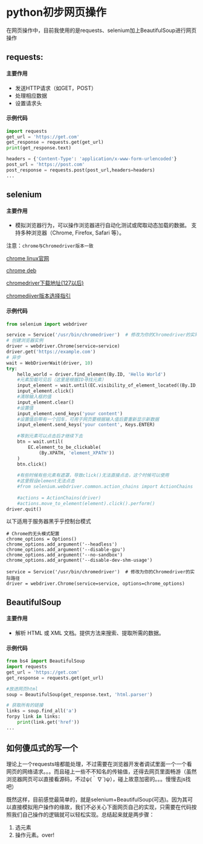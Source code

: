 # python初步网页操作

在网页操作中，目前我使用的是requests、selenium加上BeautifulSoup进行网页操作

## requests:

#### 主要作用

- 发送HTTP请求（如GET，POST）
- 处理相应数据
- 设置请求头

#### 示例代码

```python
import requests
get_url = 'https://get.com'
get_response = requests.get(get_url)
print(get_response.text)

headers = {'Content-Type': 'application/x-www-form-urlencoded'}
post_url = 'https://post.com'
post_response = requests.post(post_url,headers=headers)
...
```



## selenium

#### 主要作用

- 模拟浏览器行为，可以操作浏览器进行自动化测试或爬取动态加载的数据。
  支持多种浏览器（Chrome, Firefox, Safari 等）。

注意：`chrome与Chromedriver版本一致`

[chrome linux官网](https://www.google.com/chrome/?platform=linux)

[chrome deb](https://dl.google.com/linux/direct/google-chrome-stable_current_amd64.deb)

[chromedriver下载地址(127以后)](https://googlechromelabs.github.io/chrome-for-testing/)

[chromediiver版本选择指引](https://developer.chrome.com/docs/chromedriver/downloads/version-selection?hl=zh-cn)

#### 示例代码

```python
from selenium import webdriver

service = Service('/usr/bin/chromedriver')  # 修改为你的Chromedriver的实际路径
# 创建浏览器实例
driver = webdriver.Chrome(service=service)
driver.get('https://example.com')
# 异步
wait = WebDriverWait(driver, 10)
try:
    hello_world = driver.find_element(By.ID, 'Hello World')
    #元素加载可见后（这里是根据ID寻找元素）
    input_element = wait.until(EC.visibility_of_element_located((By.ID, 'input_ID')))
    input_element.click()
    #清除输入框的值
    input_element.clear()
    #设置值
    input_element.send_keys('your content')
    #设置值后带有一个回车，可用于网页要根据输入值后要重新显示新数据
    input_element.send_keys('your content', Keys.ENTER)
	
    #等到元素可以点击后才继续下去
    btn = wait.until(
        EC.element_to_be_clickable(
            (By.XPATH, 'element_XPATH'))
    )
    btn.click()
    
    #有些时候有些元素有遮罩，导致click()无法直接点击，这个时候可以使用
    #这里假设element无法点击
    #from selenium.webdriver.common.action_chains import ActionChains
    
    #actions = ActionChains(driver)
    #actions.move_to_element(element).click().perform()
driver.quit()
```

以下适用于服务器黑乎乎控制台模式

```
# Chrome的无头模式配置
chrome_options = Options()
chrome_options.add_argument('--headless')
chrome_options.add_argument('--disable-gpu')
chrome_options.add_argument('--no-sandbox')
chrome_options.add_argument('--disable-dev-shm-usage')

service = Service('/usr/bin/chromedriver')  # 修改为你的Chromedriver的实际路径
driver = webdriver.Chrome(service=service, options=chrome_options)
```



## BeautifulSoup

#### 主要作用

- 解析 HTML 或 XML 文档。提供方法来搜索、提取所需的数据。

#### 示例代码

```python
from bs4 import BeautifulSoup
import requests
get_url = 'https://get.com'
get_response = requests.get(get_url)

#放进网页html
soup = BeautifulSoup(get_response.text, 'html.parser')

# 获取所有的链接
links = soup.find_all('a')
forpy link in links:
    print(link.get('href'))
...
```



## 如何傻瓜式的写一个

理论上一个requests啥都能处理，不过需要在浏览器开发者调试里面一个一个看网页的网络请求。。。而且碰上一些不不知名的传输值，还得去网页里面畅游（虽然浏览器网页可以直接看源码，不过ψ(｀∇´)ψ），碰上故意加密的。。。慢慢去js找吧）

既然这样，目前感觉最简单的，就是selenium+BeautifulSoup(可选)。因为其可以直接模拟用户操作的缘故，我们不必关心下面网页自己的实现，只需要在代码按照我们自己操作的逻辑就可以轻松实现。总结起来就是两步骤：

1. 选元素
2. 操作元素。over!


